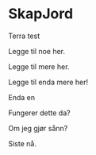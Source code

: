 # SkapJord
Terra test

Legge til noe her.

Legge til mere her. 

Legge til enda mere her!

Enda en

Fungerer dette da?

Om jeg gjør sånn?

Siste nå.

